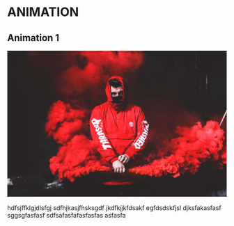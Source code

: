# ANIMATION
## **Animation 1**
![](animation%201/2.jpg)

hdfsjffklgjdlsfgj
sdfhjkasjfhsksgdf
jkdfkjjkfdsakf
egfdsdskfjsl
djksfakasfasf
sggsgfasfasf
sdfsafasfafasfasfas
asfasfa
